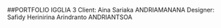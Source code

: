 ##PORTFOLIO IGGLIA 3
Client: Aina Sariaka ANDRIAMANANA
Designer: Safidy Herinirina Arindranto ANDRIANTSOA
